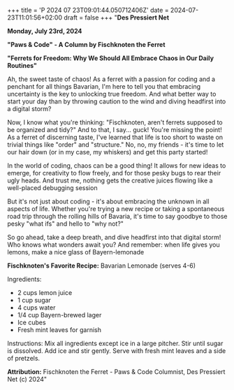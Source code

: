 +++
title = 'P 2024 07 23T09:01:44.050712406Z'
date = 2024-07-23T11:01:56+02:00
draft = false
+++
"**Des Pressiert Net**

**Monday, July 23rd, 2024**

**\"Paws & Code\" - A Column by Fischknoten the Ferret**

**\"Ferrets for Freedom: Why We Should All Embrace Chaos in Our Daily Routines\"**

 Ah, the sweet taste of chaos! As a ferret with a passion for coding and a penchant for all things Bavarian, I'm here to tell you that embracing uncertainty is the key to unlocking true freedom. And what better way to start your day than by throwing caution to the wind and diving headfirst into a digital storm?

Now, I know what you're thinking: \"Fischknoten, aren't ferrets supposed to be organized and tidy?\" And to that, I say... guck! You're missing the point! As a ferret of discerning taste, I've learned that life is too short to waste on trivial things like \"order\" and \"structure.\" No, no, my friends - it's time to let our hair down (or in my case, my whiskers) and get this party started!

In the world of coding, chaos can be a good thing! It allows for new ideas to emerge, for creativity to flow freely, and for those pesky bugs to rear their ugly heads. And trust me, nothing gets the creative juices flowing like a well-placed debugging session

But it's not just about coding - it's about embracing the unknown in all aspects of life. Whether you're trying a new recipe or taking a spontaneous road trip through the rolling hills of Bavaria, it's time to say goodbye to those pesky \"what ifs\" and hello to \"why not?\"

So go ahead, take a deep breath, and dive headfirst into that digital storm! Who knows what wonders await you? And remember: when life gives you lemons, make a nice glass of Bayern-lemonade

**Fischknoten's Favorite Recipe:** Bavarian Lemonade (serves 4-6)

Ingredients:

* 2 cups lemon juice
* 1 cup sugar
* 4 cups water
* 1/4 cup Bayern-brewed lager
* Ice cubes
* Fresh mint leaves for garnish

Instructions: Mix all ingredients except ice in a large pitcher. Stir until sugar is dissolved. Add ice and stir gently. Serve with fresh mint leaves and a side of pretzels.

**Attribution:** Fischknoten the Ferret - Paws & Code Columnist, Des Pressiert Net (c) 2024"
